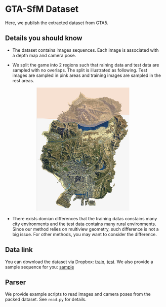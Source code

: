 # GTA-SfM Dataset

Here, we publish the extracted dataset from GTA5.

## Details you should know

* The dataset contains images sequences. Each image is associated with a depth map and camera pose.

* We split the game into 2 regions such that raining data and test data are sampled with no overlaps. The split is illustrated as following. Test images are sampled in pink areas and training images are sampled in the rest areas.

<p align="center">
<img src="../fig/gta_map.png" alt="input_output" width = "300" height = "400">
</p>

* There exists domian differences that the training datas constains many city environments and the test data contains many rural environments. Since our method relies on multiview geometry, such difference is not a big issue. For other methods, you may want to consider the difference.

## Data link

You can download the dataset via Dropbox: [train](https://www.dropbox.com/sh/qthq0sume2e618n/AADc2_V_w1WZhxkhATMxq_xSa?dl=0), [test](https://www.dropbox.com/s/2k4tbmuragjg5bk/test.tar?dl=0). We also provide a sample sequence for you: [sample](https://www.dropbox.com/s/71mq9inzqg254u3/20190124_203632.hdf5?dl=0)

## Parser

We provide example scripts to read images and camera poses from the packed dataset. See ```read.py``` for details.

